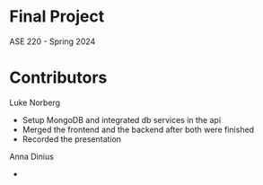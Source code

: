 # Final Project
ASE 220 - Spring 2024

# Contributors

Luke Norberg
* Setup MongoDB and integrated db services in the api
* Merged the frontend and the backend after both were finished
* Recorded the presentation

Anna Dinius

* 
